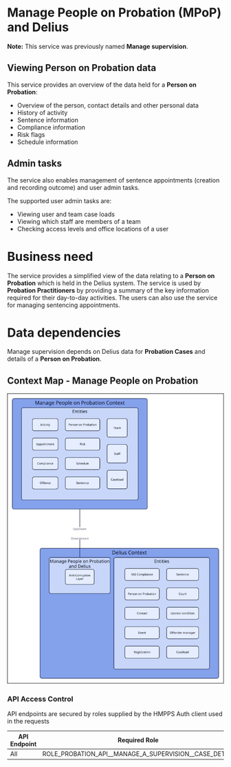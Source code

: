 # Manage People on Probation (MPoP) and Delius

**Note:** This service was previously named **Manage supervision**.

## Viewing Person on Probation data

This service provides an overview of the data held for a **Person on Probation**:

* Overview of the person, contact details and other personal data
* History of activity
* Sentence information
* Compliance information
* Risk flags
* Schedule information

## Admin tasks

The service also enables management of sentence appointments (creation and recording outcome) and user admin tasks.

The supported user admin tasks are:

* Viewing user and team case loads
* Viewing which staff are members of a team
* Checking access levels and office locations of a user


# Business need
The service provides a simplified view of the data relating to a **Person on Probation** which is held in the Delius system. The service is used by **Probation Practitioners** by providing a summary of the key information required for their day-to-day activities. The users can also use the service for managing sentencing appointments.
 

# Data dependencies
Manage supervision depends on Delius data for **Probation Cases** and details of a **Person on Probation**.

## Context Map - Manage People on Probation

![](./tech-docs/source/img/mpop-context-map.svg)

### API Access Control

API endpoints are secured by roles supplied by the HMPPS Auth client used in
the requests

| API Endpoint | Required Role                                            |
|--------------|----------------------------------------------------------|
| All          | ROLE_PROBATION\_API_\_MANAGE_A_SUPERVISION_\_CASE_DETAIL |